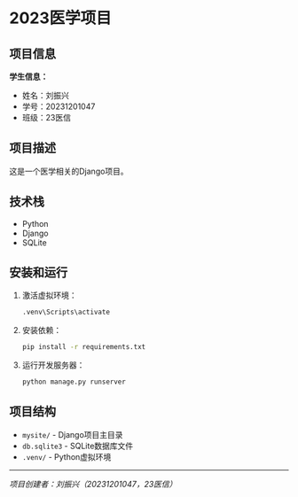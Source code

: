 # 2023医学项目

## 项目信息

**学生信息：**
- 姓名：刘振兴
- 学号：20231201047
- 班级：23医信

## 项目描述

这是一个医学相关的Django项目。

## 技术栈

- Python
- Django
- SQLite

## 安装和运行

1. 激活虚拟环境：
   ```bash
   .venv\Scripts\activate
   ```

2. 安装依赖：
   ```bash
   pip install -r requirements.txt
   ```

3. 运行开发服务器：
   ```bash
   python manage.py runserver
   ```

## 项目结构

- `mysite/` - Django项目主目录
- `db.sqlite3` - SQLite数据库文件
- `.venv/` - Python虚拟环境

---
*项目创建者：刘振兴（20231201047，23医信）*